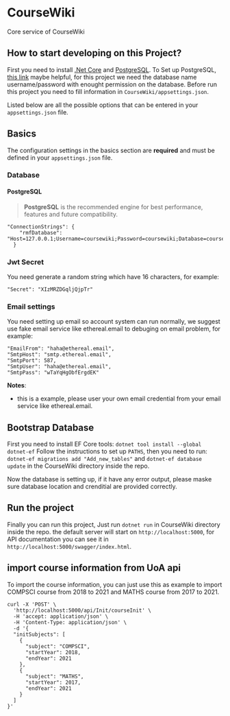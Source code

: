 # CourseWiki
Core service of CourseWiki
## How to start developing on this Project?
First you need to install [.Net Core](https://dotnet.microsoft.com/download) and [PostgreSQL](https://www.postgresql.org/download/). To Set up PostgreSQL, [this link](https://wiki.archlinux.org/title/PostgreSQL) maybe helpful, for this project we need the database name username/password with enought permission on the database.
Before run this project you need to fill information in `CourseWiki/appsettings.json`.


Listed below are all the possible options that can be entered in your `appsettings.json` file.

## Basics

The configuration settings in the basics section are **required** and must be defined in your  `appsettings.json` file.


### Database

#### PostgreSQL

> **PostgreSQL** is the recommended engine for best performance, features and future compatibility.

```
"ConnectionStrings": {
    "rmfDatabase": "Host=127.0.0.1;Username=coursewiki;Password=coursewiki;Database=coursewiki;"
  }
```

### Jwt Secret

You need generate a random string which have 16 characters, for example:

```
"Secret": "XIzMRZDGqljQjpTr"
```

### Email settings

You need setting up email so account system can run normally, we suggest use fake email service like ethereal.email to debuging on email problem, for example:

```
"EmailFrom": "haha@ethereal.email",
"SmtpHost": "smtp.ethereal.email",
"SmtpPort": 587,
"SmtpUser": "haha@ethereal.email",
"SmtpPass": "wTaYqHgObfErgdEK"
```
**Notes**:
- this is a example, please user your own email credential from your email service like ethereal.email.

## Bootstrap Database
First you need to install EF Core tools:
`dotnet tool install --global dotnet-ef`
Follow the instructions to set up `PATHS`, then you need to run:
`dotnet-ef migrations add "Add_new_tables"` and
`dotnet-ef database update` in the CourseWiki directory inside the repo.

Now the database is setting up, if it have any error output, please maske sure database location and crenditial are provided correctly.

## Run the project
Finally you can run this project, Just run `dotnet run` in CourseWiki directory inside the repo. the default server will start on `http://localhost:5000`, for API documentation you can see it in `http://localhost:5000/swagger/index.html`.

## import course information from UoA api

To import the course information, you can just use this as example to import COMPSCI course from 2018 to 2021 and MATHS course from 2017 to 2021.

```
curl -X 'POST' \
  'http://localhost:5000/api/Init/courseInit' \
  -H 'accept: application/json' \
  -H 'Content-Type: application/json' \
  -d '{
  "initSubjects": [
    {
      "subject": "COMPSCI",
      "startYear": 2018,
      "endYear": 2021
    },
    {
      "subject": "MATHS",
      "startYear": 2017,
      "endYear": 2021
    }
  ]
}'
```
